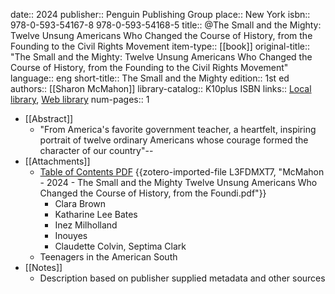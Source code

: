 date:: 2024
publisher:: Penguin Publishing Group
place:: New York
isbn:: 978-0-593-54167-8 978-0-593-54168-5
title:: @The Small and the Mighty: Twelve Unsung Americans Who Changed the Course of History, from the Founding to the Civil Rights Movement
item-type:: [[book]]
original-title:: "The Small and the Mighty: Twelve Unsung Americans Who Changed the Course of History, from the Founding to the Civil Rights Movement"
language:: eng
short-title:: The Small and the Mighty
edition:: 1st ed
authors:: [[Sharon McMahon]]
library-catalog:: K10plus ISBN
links:: [Local library](zotero://select/library/items/ZK6K7CCP), [Web library](https://www.zotero.org/users/979977/items/ZK6K7CCP)
num-pages:: 1

- [[Abstract]]
	- "From America's favorite government teacher, a heartfelt, inspiring portrait of twelve ordinary Americans whose courage formed the character of our country"--
- [[Attachments]]
	- [Table of Contents PDF](https://www.gbv.de/dms/bowker/toc/9780593541678.pdf) {{zotero-imported-file L3FDMXT7, "McMahon - 2024 - The Small and the Mighty Twelve Unsung Americans Who Changed the Course of History, from the Foundi.pdf"}}
		- Clara Brown
		- Katharine Lee Bates
		- Inez Milholland
		- Inouyes
		- Claudette Colvin, Septima Clark
	- Teenagers in the American South
- [[Notes]]
	- Description based on publisher supplied metadata and other sources